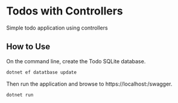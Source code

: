 # Todos with Controllers
Simple todo application using controllers

## How to Use
On the command line, create the Todo SQLite database.

```cmd
dotnet ef datatbase update
```

Then run the application and browse to https://localhost:<port>/swagger.

```cmd
dotnet run
```